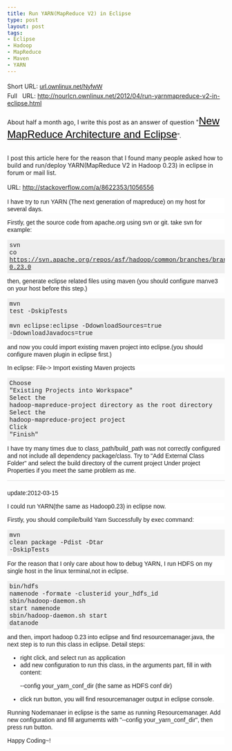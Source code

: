 ```yaml
--- 
title: Run YARN(MapReduce V2) in Eclipse
type: post
layout: post
tags: 
- Eclipse
- Hadoop
- MapReduce
- Maven
- YARN
---
```

Short URL: <span style="font-family: arial; font-size: 14px; line-height: 26px; text-align: -webkit-center;"><a href="http://url.ownlinux.net/NyfwW">url.ownlinux.net/NyfwW</a></span><br />Full   URL: <a href="http://nourlcn.ownlinux.net/2012/04/run-yarnmapreduce-v2-in-eclipse.html">http://nourlcn.ownlinux.net/2012/04/run-yarnmapreduce-v2-in-eclipse.html</a><br /><br />About half a month ago, I write this post as an answer of question "<a href="http://stackoverflow.com/questions/7067785/new-mapreduce-architecture-and-eclipse" style="background-attachment: initial; background-clip: initial; background-image: initial; background-origin: initial; border-bottom-width: 0px; border-color: initial; border-image: initial; border-left-width: 0px; border-right-width: 0px; border-style: initial; border-top-width: 0px; color: black; cursor: pointer; font-family: 'Trebuchet MS', 'Liberation Sans', 'DejaVu Sans', sans-serif; font-size: 24px; line-height: 1.3; margin-bottom: 0px; margin-left: 0px; margin-right: 0px; margin-top: 0px; padding-bottom: 0px; padding-left: 0px; padding-right: 0px; padding-top: 0px; text-align: left; vertical-align: baseline;">New MapReduce Architecture and Eclipse</a>".<br /><div><br /></div><div>I post this article here for the reason that I found many people asked how to build and run/deploy YARN(MapReduce V2 in Hadoop 0.23) in eclipse in forum or mail list.</div><div><br /><div><a name='more'></a>URL: <a href="http://stackoverflow.com/a/8622353/1056556">http://stackoverflow.com/a/8622353/1056556</a></div><div><br /></div><div><div style="background-attachment: initial; background-clip: initial; background-color: white; background-image: initial; background-origin: initial; border-bottom-width: 0px; border-color: initial; border-image: initial; border-left-width: 0px; border-right-width: 0px; border-style: initial; border-top-width: 0px; clear: both; font-family: Arial, 'Liberation Sans', 'DejaVu Sans', sans-serif; font-size: 14px; line-height: 17px; margin-bottom: 1em; padding-bottom: 0px; padding-left: 0px; padding-right: 0px; padding-top: 0px; text-align: left; vertical-align: baseline; word-wrap: break-word;">I have try to run YARN (The next generation of mapreduce) on my host for several days.</div><div style="background-attachment: initial; background-clip: initial; background-color: white; background-image: initial; background-origin: initial; border-bottom-width: 0px; border-color: initial; border-image: initial; border-left-width: 0px; border-right-width: 0px; border-style: initial; border-top-width: 0px; clear: both; font-family: Arial, 'Liberation Sans', 'DejaVu Sans', sans-serif; font-size: 14px; line-height: 17px; margin-bottom: 1em; padding-bottom: 0px; padding-left: 0px; padding-right: 0px; padding-top: 0px; text-align: left; vertical-align: baseline; word-wrap: break-word;">Firstly, get the source code from apache.org using svn or git. take svn for example:</div><pre style="background-attachment: initial; background-clip: initial; background-color: #eeeeee; background-image: initial; background-origin: initial; border-bottom-width: 0px; border-color: initial; border-image: initial; border-left-width: 0px; border-right-width: 0px; border-style: initial; border-top-width: 0px; font-family: Consolas, Menlo, Monaco, 'Lucida Console', 'Liberation Mono', 'DejaVu Sans Mono', 'Bitstream Vera Sans Mono', 'Courier New', monospace, serif; font-size: 14px; line-height: 17px; margin-bottom: 10px; max-height: 600px; overflow-x: auto; overflow-y: auto; padding-bottom: 5px; padding-left: 5px; padding-right: 5px; padding-top: 5px; text-align: left; vertical-align: baseline; width: auto;"><code style="background-attachment: initial; background-clip: initial; background-image: initial; background-origin: initial; border-bottom-width: 0px; border-color: initial; border-image: initial; border-left-width: 0px; border-right-width: 0px; border-style: initial; border-top-width: 0px; font-family: Consolas, Menlo, Monaco, 'Lucida Console', 'Liberation Mono', 'DejaVu Sans Mono', 'Bitstream Vera Sans Mono', 'Courier New', monospace, serif; font-size: 14px; margin-bottom: 0px; margin-left: 0px; margin-right: 0px; margin-top: 0px; padding-bottom: 0px; padding-left: 0px; padding-right: 0px; padding-top: 0px; vertical-align: baseline;">svn co https://svn.apache.org/repos/asf/hadoop/common/branches/branch-0.23.0<br /></code></pre><div style="background-attachment: initial; background-clip: initial; background-color: white; background-image: initial; background-origin: initial; border-bottom-width: 0px; border-color: initial; border-image: initial; border-left-width: 0px; border-right-width: 0px; border-style: initial; border-top-width: 0px; clear: both; font-family: Arial, 'Liberation Sans', 'DejaVu Sans', sans-serif; font-size: 14px; line-height: 17px; margin-bottom: 1em; padding-bottom: 0px; padding-left: 0px; padding-right: 0px; padding-top: 0px; text-align: left; vertical-align: baseline; word-wrap: break-word;">then, generate eclipse related files using maven (you should configure manve3 on your host before this step.)</div><pre style="background-attachment: initial; background-clip: initial; background-color: #eeeeee; background-image: initial; background-origin: initial; border-bottom-width: 0px; border-color: initial; border-image: initial; border-left-width: 0px; border-right-width: 0px; border-style: initial; border-top-width: 0px; font-family: Consolas, Menlo, Monaco, 'Lucida Console', 'Liberation Mono', 'DejaVu Sans Mono', 'Bitstream Vera Sans Mono', 'Courier New', monospace, serif; font-size: 14px; line-height: 17px; margin-bottom: 10px; max-height: 600px; overflow-x: auto; overflow-y: auto; padding-bottom: 5px; padding-left: 5px; padding-right: 5px; padding-top: 5px; text-align: left; vertical-align: baseline; width: auto;"><code style="background-attachment: initial; background-clip: initial; background-image: initial; background-origin: initial; border-bottom-width: 0px; border-color: initial; border-image: initial; border-left-width: 0px; border-right-width: 0px; border-style: initial; border-top-width: 0px; font-family: Consolas, Menlo, Monaco, 'Lucida Console', 'Liberation Mono', 'DejaVu Sans Mono', 'Bitstream Vera Sans Mono', 'Courier New', monospace, serif; font-size: 14px; margin-bottom: 0px; margin-left: 0px; margin-right: 0px; margin-top: 0px; padding-bottom: 0px; padding-left: 0px; padding-right: 0px; padding-top: 0px; vertical-align: baseline;">mvn test -DskipTests<br /><br />mvn eclipse:eclipse -DdownloadSources=true -DdownloadJavadocs=true<br /></code></pre><div style="background-attachment: initial; background-clip: initial; background-color: white; background-image: initial; background-origin: initial; border-bottom-width: 0px; border-color: initial; border-image: initial; border-left-width: 0px; border-right-width: 0px; border-style: initial; border-top-width: 0px; clear: both; font-family: Arial, 'Liberation Sans', 'DejaVu Sans', sans-serif; font-size: 14px; line-height: 17px; margin-bottom: 1em; padding-bottom: 0px; padding-left: 0px; padding-right: 0px; padding-top: 0px; text-align: left; vertical-align: baseline; word-wrap: break-word;">and now you could import existing maven project into eclipse.(you should configure maven plugin in eclipse first.)</div><div style="background-attachment: initial; background-clip: initial; background-color: white; background-image: initial; background-origin: initial; border-bottom-width: 0px; border-color: initial; border-image: initial; border-left-width: 0px; border-right-width: 0px; border-style: initial; border-top-width: 0px; clear: both; font-family: Arial, 'Liberation Sans', 'DejaVu Sans', sans-serif; font-size: 14px; line-height: 17px; margin-bottom: 1em; padding-bottom: 0px; padding-left: 0px; padding-right: 0px; padding-top: 0px; text-align: left; vertical-align: baseline; word-wrap: break-word;">In eclipse: File-> Import existing Maven projects</div><pre style="background-attachment: initial; background-clip: initial; background-color: #eeeeee; background-image: initial; background-origin: initial; border-bottom-width: 0px; border-color: initial; border-image: initial; border-left-width: 0px; border-right-width: 0px; border-style: initial; border-top-width: 0px; font-family: Consolas, Menlo, Monaco, 'Lucida Console', 'Liberation Mono', 'DejaVu Sans Mono', 'Bitstream Vera Sans Mono', 'Courier New', monospace, serif; font-size: 14px; line-height: 17px; margin-bottom: 10px; max-height: 600px; overflow-x: auto; overflow-y: auto; padding-bottom: 5px; padding-left: 5px; padding-right: 5px; padding-top: 5px; text-align: left; vertical-align: baseline; width: auto;"><code style="background-attachment: initial; background-clip: initial; background-image: initial; background-origin: initial; border-bottom-width: 0px; border-color: initial; border-image: initial; border-left-width: 0px; border-right-width: 0px; border-style: initial; border-top-width: 0px; font-family: Consolas, Menlo, Monaco, 'Lucida Console', 'Liberation Mono', 'DejaVu Sans Mono', 'Bitstream Vera Sans Mono', 'Courier New', monospace, serif; font-size: 14px; margin-bottom: 0px; margin-left: 0px; margin-right: 0px; margin-top: 0px; padding-bottom: 0px; padding-left: 0px; padding-right: 0px; padding-top: 0px; vertical-align: baseline;">Choose "Existing Projects into Workspace"<br />Select the hadoop-mapreduce-project directory as the root directory<br />Select the hadoop-mapreduce-project project<br />Click "Finish"<br /></code></pre><div style="background-attachment: initial; background-clip: initial; background-color: white; background-image: initial; background-origin: initial; border-bottom-width: 0px; border-color: initial; border-image: initial; border-left-width: 0px; border-right-width: 0px; border-style: initial; border-top-width: 0px; clear: both; font-family: Arial, 'Liberation Sans', 'DejaVu Sans', sans-serif; font-size: 14px; line-height: 17px; margin-bottom: 1em; padding-bottom: 0px; padding-left: 0px; padding-right: 0px; padding-top: 0px; text-align: left; vertical-align: baseline; word-wrap: break-word;">I have try many times due to class_path/build_path was not correctly configured and not include all dependency package/class. Try to "Add External Class Folder" and select the build directory of the current project Under project Properties if you meet the same problem as me.</div><hr style="background-color: #dddddd; border-bottom-width: 0px; border-color: initial; border-image: initial; border-left-width: 0px; border-right-width: 0px; border-style: initial; border-top-width: 0px; color: #dddddd; font-family: Arial, 'Liberation Sans', 'DejaVu Sans', sans-serif; font-size: 14px; height: 1px; line-height: 17px; margin-bottom: 20px; text-align: left;" /><div style="background-attachment: initial; background-clip: initial; background-color: white; background-image: initial; background-origin: initial; border-bottom-width: 0px; border-color: initial; border-image: initial; border-left-width: 0px; border-right-width: 0px; border-style: initial; border-top-width: 0px; clear: both; font-family: Arial, 'Liberation Sans', 'DejaVu Sans', sans-serif; font-size: 14px; line-height: 17px; margin-bottom: 1em; padding-bottom: 0px; padding-left: 0px; padding-right: 0px; padding-top: 0px; text-align: left; vertical-align: baseline; word-wrap: break-word;">update:2012-03-15</div><div style="background-attachment: initial; background-clip: initial; background-color: white; background-image: initial; background-origin: initial; border-bottom-width: 0px; border-color: initial; border-image: initial; border-left-width: 0px; border-right-width: 0px; border-style: initial; border-top-width: 0px; clear: both; font-family: Arial, 'Liberation Sans', 'DejaVu Sans', sans-serif; font-size: 14px; line-height: 17px; margin-bottom: 1em; padding-bottom: 0px; padding-left: 0px; padding-right: 0px; padding-top: 0px; text-align: left; vertical-align: baseline; word-wrap: break-word;">I could run YARN(the same as Hadoop0.23) in eclipse now.</div><div style="background-attachment: initial; background-clip: initial; background-color: white; background-image: initial; background-origin: initial; border-bottom-width: 0px; border-color: initial; border-image: initial; border-left-width: 0px; border-right-width: 0px; border-style: initial; border-top-width: 0px; clear: both; font-family: Arial, 'Liberation Sans', 'DejaVu Sans', sans-serif; font-size: 14px; line-height: 17px; margin-bottom: 1em; padding-bottom: 0px; padding-left: 0px; padding-right: 0px; padding-top: 0px; text-align: left; vertical-align: baseline; word-wrap: break-word;">Firstly, you should compile/build Yarn Successfully by exec command:</div><pre style="background-attachment: initial; background-clip: initial; background-color: #eeeeee; background-image: initial; background-origin: initial; border-bottom-width: 0px; border-color: initial; border-image: initial; border-left-width: 0px; border-right-width: 0px; border-style: initial; border-top-width: 0px; font-family: Consolas, Menlo, Monaco, 'Lucida Console', 'Liberation Mono', 'DejaVu Sans Mono', 'Bitstream Vera Sans Mono', 'Courier New', monospace, serif; font-size: 14px; line-height: 17px; margin-bottom: 10px; max-height: 600px; overflow-x: auto; overflow-y: auto; padding-bottom: 5px; padding-left: 5px; padding-right: 5px; padding-top: 5px; text-align: left; vertical-align: baseline; width: auto;"><code style="background-attachment: initial; background-clip: initial; background-image: initial; background-origin: initial; border-bottom-width: 0px; border-color: initial; border-image: initial; border-left-width: 0px; border-right-width: 0px; border-style: initial; border-top-width: 0px; font-family: Consolas, Menlo, Monaco, 'Lucida Console', 'Liberation Mono', 'DejaVu Sans Mono', 'Bitstream Vera Sans Mono', 'Courier New', monospace, serif; font-size: 14px; margin-bottom: 0px; margin-left: 0px; margin-right: 0px; margin-top: 0px; padding-bottom: 0px; padding-left: 0px; padding-right: 0px; padding-top: 0px; vertical-align: baseline;">mvn clean package -Pdist -Dtar -DskipTests<br /></code></pre><div style="background-attachment: initial; background-clip: initial; background-color: white; background-image: initial; background-origin: initial; border-bottom-width: 0px; border-color: initial; border-image: initial; border-left-width: 0px; border-right-width: 0px; border-style: initial; border-top-width: 0px; clear: both; font-family: Arial, 'Liberation Sans', 'DejaVu Sans', sans-serif; font-size: 14px; line-height: 17px; margin-bottom: 1em; padding-bottom: 0px; padding-left: 0px; padding-right: 0px; padding-top: 0px; text-align: left; vertical-align: baseline; word-wrap: break-word;">For the reason that I only care about how to debug YARN, I run HDFS on my single host in the linux terminal,not in eclipse.</div><pre style="background-attachment: initial; background-clip: initial; background-color: #eeeeee; background-image: initial; background-origin: initial; border-bottom-width: 0px; border-color: initial; border-image: initial; border-left-width: 0px; border-right-width: 0px; border-style: initial; border-top-width: 0px; font-family: Consolas, Menlo, Monaco, 'Lucida Console', 'Liberation Mono', 'DejaVu Sans Mono', 'Bitstream Vera Sans Mono', 'Courier New', monospace, serif; font-size: 14px; line-height: 17px; margin-bottom: 10px; max-height: 600px; overflow-x: auto; overflow-y: auto; padding-bottom: 5px; padding-left: 5px; padding-right: 5px; padding-top: 5px; text-align: left; vertical-align: baseline; width: auto;"><code style="background-attachment: initial; background-clip: initial; background-image: initial; background-origin: initial; border-bottom-width: 0px; border-color: initial; border-image: initial; border-left-width: 0px; border-right-width: 0px; border-style: initial; border-top-width: 0px; font-family: Consolas, Menlo, Monaco, 'Lucida Console', 'Liberation Mono', 'DejaVu Sans Mono', 'Bitstream Vera Sans Mono', 'Courier New', monospace, serif; font-size: 14px; margin-bottom: 0px; margin-left: 0px; margin-right: 0px; margin-top: 0px; padding-bottom: 0px; padding-left: 0px; padding-right: 0px; padding-top: 0px; vertical-align: baseline;">bin/hdfs namenode -formate -clusterid your_hdfs_id<br />sbin/hadoop-daemon.sh start namenode<br />sbin/hadoop-daemon.sh start datanode<br /></code></pre><div style="background-attachment: initial; background-clip: initial; background-color: white; background-image: initial; background-origin: initial; border-bottom-width: 0px; border-color: initial; border-image: initial; border-left-width: 0px; border-right-width: 0px; border-style: initial; border-top-width: 0px; clear: both; font-family: Arial, 'Liberation Sans', 'DejaVu Sans', sans-serif; font-size: 14px; line-height: 17px; margin-bottom: 1em; padding-bottom: 0px; padding-left: 0px; padding-right: 0px; padding-top: 0px; text-align: left; vertical-align: baseline; word-wrap: break-word;">and then, import hadoop 0.23 into eclipse and find resourcemanager.java, the next step is to run this class in eclipse. Detail steps:</div><ul style="background-attachment: initial; background-clip: initial; background-color: white; background-image: initial; background-origin: initial; border-bottom-width: 0px; border-color: initial; border-image: initial; border-left-width: 0px; border-right-width: 0px; border-style: initial; border-top-width: 0px; font-family: Arial, 'Liberation Sans', 'DejaVu Sans', sans-serif; font-size: 14px; line-height: 17px; list-style-image: initial; list-style-position: initial; margin-bottom: 1em; margin-left: 30px; margin-right: 0px; margin-top: 0px; padding-bottom: 0px; padding-left: 0px; padding-right: 0px; padding-top: 0px; text-align: left; vertical-align: baseline;"><li style="background-attachment: initial; background-clip: initial; background-color: transparent; background-image: initial; background-origin: initial; background-position: initial initial; background-repeat: initial initial; border-bottom-width: 0px; border-color: initial; border-image: initial; border-left-width: 0px; border-right-width: 0px; border-style: initial; border-top-width: 0px; font-size: 14px; margin-bottom: 0px; margin-left: 0px; margin-right: 0px; margin-top: 0px; padding-bottom: 0px; padding-left: 0px; padding-right: 0px; padding-top: 0px; vertical-align: baseline; word-wrap: break-word;">right click, and select run as application</li><li style="background-attachment: initial; background-clip: initial; background-color: transparent; background-image: initial; background-origin: initial; background-position: initial initial; background-repeat: initial initial; border-bottom-width: 0px; border-color: initial; border-image: initial; border-left-width: 0px; border-right-width: 0px; border-style: initial; border-top-width: 0px; font-size: 14px; margin-bottom: 0px; margin-left: 0px; margin-right: 0px; margin-top: 0px; padding-bottom: 0px; padding-left: 0px; padding-right: 0px; padding-top: 0px; vertical-align: baseline; word-wrap: break-word;"><div style="background-attachment: initial; background-clip: initial; background-color: transparent; background-image: initial; background-origin: initial; border-bottom-width: 0px; border-color: initial; border-image: initial; border-left-width: 0px; border-right-width: 0px; border-style: initial; border-top-width: 0px; clear: both; font-size: 14px; margin-bottom: 1em; padding-bottom: 0px; padding-left: 0px; padding-right: 0px; padding-top: 0px; vertical-align: baseline; word-wrap: break-word;">add new configuration to run this class, in the arguments part, fill in with content:</div><div style="background-attachment: initial; background-clip: initial; background-color: transparent; background-image: initial; background-origin: initial; border-bottom-width: 0px; border-color: initial; border-image: initial; border-left-width: 0px; border-right-width: 0px; border-style: initial; border-top-width: 0px; clear: both; font-size: 14px; margin-bottom: 1em; padding-bottom: 0px; padding-left: 0px; padding-right: 0px; padding-top: 0px; vertical-align: baseline; word-wrap: break-word;">--config your_yarn_conf_dir (the same as HDFS conf dir)</div></li><li style="background-attachment: initial; background-clip: initial; background-color: transparent; background-image: initial; background-origin: initial; background-position: initial initial; background-repeat: initial initial; border-bottom-width: 0px; border-color: initial; border-image: initial; border-left-width: 0px; border-right-width: 0px; border-style: initial; border-top-width: 0px; font-size: 14px; margin-bottom: 0px; margin-left: 0px; margin-right: 0px; margin-top: 0px; padding-bottom: 0px; padding-left: 0px; padding-right: 0px; padding-top: 0px; vertical-align: baseline; word-wrap: break-word;">click run button, you will find resourcemanager output in eclipse console.</li></ul><div style="background-attachment: initial; background-clip: initial; background-color: white; background-image: initial; background-origin: initial; border-bottom-width: 0px; border-color: initial; border-image: initial; border-left-width: 0px; border-right-width: 0px; border-style: initial; border-top-width: 0px; clear: both; font-family: Arial, 'Liberation Sans', 'DejaVu Sans', sans-serif; font-size: 14px; line-height: 17px; margin-bottom: 1em; padding-bottom: 0px; padding-left: 0px; padding-right: 0px; padding-top: 0px; text-align: left; vertical-align: baseline; word-wrap: break-word;">Running Nodemanaer in eclipse is the same as running Resourcemanager. Add new configuration and fill argumemts with "--config your_yarn_conf_dir", then press run button.</div><div style="background-attachment: initial; background-clip: initial; background-color: white; background-image: initial; background-origin: initial; border-bottom-width: 0px; border-color: initial; border-image: initial; border-left-width: 0px; border-right-width: 0px; border-style: initial; border-top-width: 0px; clear: both; font-family: Arial, 'Liberation Sans', 'DejaVu Sans', sans-serif; font-size: 14px; line-height: 17px; margin-bottom: 1em; padding-bottom: 0px; padding-left: 0px; padding-right: 0px; padding-top: 0px; text-align: left; vertical-align: baseline; word-wrap: break-word;">Happy Coding~!</div></div></div>
